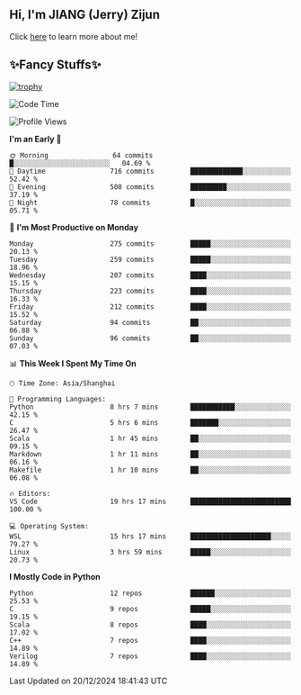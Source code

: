 ## Hi, I'm JIANG (Jerry) Zijun

Click [here](https://jzjerry.github.io/about/) to learn more about me!

## ✨Fancy Stuffs✨
[![trophy](https://github-profile-trophy.vercel.app/?username=jzjerry&theme=onedark)](https://github.com/ryo-ma/github-profile-trophy)
<!--START_SECTION:waka-->
![Code Time](http://img.shields.io/badge/Code%20Time-924%20hrs%2037%20mins-blue)

![Profile Views](http://img.shields.io/badge/Profile%20Views-0-blue)

**I'm an Early 🐤** 

```text
🌞 Morning                64 commits          █░░░░░░░░░░░░░░░░░░░░░░░░   04.69 % 
🌆 Daytime                716 commits         █████████████░░░░░░░░░░░░   52.42 % 
🌃 Evening                508 commits         █████████░░░░░░░░░░░░░░░░   37.19 % 
🌙 Night                  78 commits          █░░░░░░░░░░░░░░░░░░░░░░░░   05.71 % 
```
📅 **I'm Most Productive on Monday** 

```text
Monday                   275 commits         █████░░░░░░░░░░░░░░░░░░░░   20.13 % 
Tuesday                  259 commits         █████░░░░░░░░░░░░░░░░░░░░   18.96 % 
Wednesday                207 commits         ████░░░░░░░░░░░░░░░░░░░░░   15.15 % 
Thursday                 223 commits         ████░░░░░░░░░░░░░░░░░░░░░   16.33 % 
Friday                   212 commits         ████░░░░░░░░░░░░░░░░░░░░░   15.52 % 
Saturday                 94 commits          ██░░░░░░░░░░░░░░░░░░░░░░░   06.88 % 
Sunday                   96 commits          ██░░░░░░░░░░░░░░░░░░░░░░░   07.03 % 
```


📊 **This Week I Spent My Time On** 

```text
🕑︎ Time Zone: Asia/Shanghai

💬 Programming Languages: 
Python                   8 hrs 7 mins        ███████████░░░░░░░░░░░░░░   42.15 % 
C                        5 hrs 6 mins        ███████░░░░░░░░░░░░░░░░░░   26.47 % 
Scala                    1 hr 45 mins        ██░░░░░░░░░░░░░░░░░░░░░░░   09.15 % 
Markdown                 1 hr 11 mins        ██░░░░░░░░░░░░░░░░░░░░░░░   06.16 % 
Makefile                 1 hr 10 mins        ██░░░░░░░░░░░░░░░░░░░░░░░   06.08 % 

🔥 Editors: 
VS Code                  19 hrs 17 mins      █████████████████████████   100.00 % 

💻 Operating System: 
WSL                      15 hrs 17 mins      ████████████████████░░░░░   79.27 % 
Linux                    3 hrs 59 mins       █████░░░░░░░░░░░░░░░░░░░░   20.73 % 
```

**I Mostly Code in Python** 

```text
Python                   12 repos            ██████░░░░░░░░░░░░░░░░░░░   25.53 % 
C                        9 repos             █████░░░░░░░░░░░░░░░░░░░░   19.15 % 
Scala                    8 repos             ████░░░░░░░░░░░░░░░░░░░░░   17.02 % 
C++                      7 repos             ████░░░░░░░░░░░░░░░░░░░░░   14.89 % 
Verilog                  7 repos             ████░░░░░░░░░░░░░░░░░░░░░   14.89 % 
```




 Last Updated on 20/12/2024 18:41:43 UTC
<!--END_SECTION:waka-->
